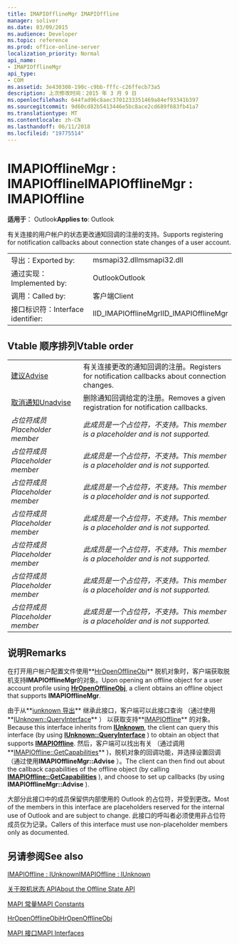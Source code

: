 ```yaml
---
title: IMAPIOfflineMgr IMAPIOffline
manager: soliver
ms.date: 03/09/2015
ms.audience: Developer
ms.topic: reference
ms.prod: office-online-server
localization_priority: Normal
api_name:
- IMAPIOfflineMgr
api_type:
- COM
ms.assetid: 3e430308-190c-c9bb-fffc-c26ffecb73a5
description: 上次修改时间：2015 年 3 月 9 日
ms.openlocfilehash: 644fad96c8aec3701233351469a84ef93341b397
ms.sourcegitcommit: 9d60cd82b5413446e5bc8ace2cd689f683fb41a7
ms.translationtype: MT
ms.contentlocale: zh-CN
ms.lasthandoff: 06/11/2018
ms.locfileid: "19775514"
---
```

# <a name="imapiofflinemgr--imapioffline"></a><span data-ttu-id="abdcc-103">IMAPIOfflineMgr : IMAPIOffline</span><span class="sxs-lookup"><span data-stu-id="abdcc-103">IMAPIOfflineMgr : IMAPIOffline</span></span>

  
  
<span data-ttu-id="abdcc-104">**适用于**： Outlook</span><span class="sxs-lookup"><span data-stu-id="abdcc-104">**Applies to**: Outlook</span></span> 
  
<span data-ttu-id="abdcc-105">有关连接的用户帐户的状态更改通知回调的注册的支持。</span><span class="sxs-lookup"><span data-stu-id="abdcc-105">Supports registering for notification callbacks about connection state changes of a user account.</span></span>
  
|||
|:-----|:-----|
|<span data-ttu-id="abdcc-106">导出：</span><span class="sxs-lookup"><span data-stu-id="abdcc-106">Exported by:</span></span>  <br/> |<span data-ttu-id="abdcc-107">msmapi32.dll</span><span class="sxs-lookup"><span data-stu-id="abdcc-107">msmapi32.dll</span></span>  <br/> |
|<span data-ttu-id="abdcc-108">通过实现：</span><span class="sxs-lookup"><span data-stu-id="abdcc-108">Implemented by:</span></span>  <br/> |<span data-ttu-id="abdcc-109">Outlook</span><span class="sxs-lookup"><span data-stu-id="abdcc-109">Outlook</span></span>  <br/> |
|<span data-ttu-id="abdcc-110">调用：</span><span class="sxs-lookup"><span data-stu-id="abdcc-110">Called by:</span></span>  <br/> |<span data-ttu-id="abdcc-111">客户端</span><span class="sxs-lookup"><span data-stu-id="abdcc-111">Client</span></span>  <br/> |
|<span data-ttu-id="abdcc-112">接口标识符：</span><span class="sxs-lookup"><span data-stu-id="abdcc-112">Interface identifier:</span></span>  <br/> |<span data-ttu-id="abdcc-113">IID_IMAPIOfflineMgr</span><span class="sxs-lookup"><span data-stu-id="abdcc-113">IID_IMAPIOfflineMgr</span></span>  <br/> |
   
## <a name="vtable-order"></a><span data-ttu-id="abdcc-114">Vtable 顺序排列</span><span class="sxs-lookup"><span data-stu-id="abdcc-114">Vtable order</span></span>

|||
|:-----|:-----|
|[<span data-ttu-id="abdcc-115">建议</span><span class="sxs-lookup"><span data-stu-id="abdcc-115">Advise</span></span>](imapiofflinemgr-advise.md) <br/> |<span data-ttu-id="abdcc-116">有关连接更改的通知回调的注册。</span><span class="sxs-lookup"><span data-stu-id="abdcc-116">Registers for notification callbacks about connection changes.</span></span>  <br/> |
|[<span data-ttu-id="abdcc-117">取消通知</span><span class="sxs-lookup"><span data-stu-id="abdcc-117">Unadvise</span></span>](imapiofflinemgr-unadvise.md) <br/> |<span data-ttu-id="abdcc-118">删除通知回调给定的注册。</span><span class="sxs-lookup"><span data-stu-id="abdcc-118">Removes a given registration for notification callbacks.</span></span>  <br/> |
| <span data-ttu-id="abdcc-119">*占位符成员*</span><span class="sxs-lookup"><span data-stu-id="abdcc-119">*Placeholder member*</span></span>  <br/> | <span data-ttu-id="abdcc-120">*此成员是一个占位符，不支持。*</span><span class="sxs-lookup"><span data-stu-id="abdcc-120">*This member is a placeholder and is not supported.*</span></span>  <br/> |
| <span data-ttu-id="abdcc-121">*占位符成员*</span><span class="sxs-lookup"><span data-stu-id="abdcc-121">*Placeholder member*</span></span>  <br/> | <span data-ttu-id="abdcc-122">*此成员是一个占位符，不支持。*</span><span class="sxs-lookup"><span data-stu-id="abdcc-122">*This member is a placeholder and is not supported.*</span></span>  <br/> |
| <span data-ttu-id="abdcc-123">*占位符成员*</span><span class="sxs-lookup"><span data-stu-id="abdcc-123">*Placeholder member*</span></span>  <br/> | <span data-ttu-id="abdcc-124">*此成员是一个占位符，不支持。*</span><span class="sxs-lookup"><span data-stu-id="abdcc-124">*This member is a placeholder and is not supported.*</span></span>  <br/> |
| <span data-ttu-id="abdcc-125">*占位符成员*</span><span class="sxs-lookup"><span data-stu-id="abdcc-125">*Placeholder member*</span></span>  <br/> | <span data-ttu-id="abdcc-126">*此成员是一个占位符，不支持。*</span><span class="sxs-lookup"><span data-stu-id="abdcc-126">*This member is a placeholder and is not supported.*</span></span>  <br/> |
| <span data-ttu-id="abdcc-127">*占位符成员*</span><span class="sxs-lookup"><span data-stu-id="abdcc-127">*Placeholder member*</span></span>  <br/> | <span data-ttu-id="abdcc-128">*此成员是一个占位符，不支持。*</span><span class="sxs-lookup"><span data-stu-id="abdcc-128">*This member is a placeholder and is not supported.*</span></span>  <br/> |
| <span data-ttu-id="abdcc-129">*占位符成员*</span><span class="sxs-lookup"><span data-stu-id="abdcc-129">*Placeholder member*</span></span>  <br/> | <span data-ttu-id="abdcc-130">*此成员是一个占位符，不支持。*</span><span class="sxs-lookup"><span data-stu-id="abdcc-130">*This member is a placeholder and is not supported.*</span></span>  <br/> |
| <span data-ttu-id="abdcc-131">*占位符成员*</span><span class="sxs-lookup"><span data-stu-id="abdcc-131">*Placeholder member*</span></span>  <br/> | <span data-ttu-id="abdcc-132">*此成员是一个占位符，不支持。*</span><span class="sxs-lookup"><span data-stu-id="abdcc-132">*This member is a placeholder and is not supported.*</span></span>  <br/> |
   
## <a name="remarks"></a><span data-ttu-id="abdcc-133">说明</span><span class="sxs-lookup"><span data-stu-id="abdcc-133">Remarks</span></span>

<span data-ttu-id="abdcc-134">在打开用户帐户配置文件使用**[HrOpenOfflineObj](hropenofflineobj.md)** 脱机对象时，客户端获取脱机支持**IMAPIOfflineMgr**的对象。</span><span class="sxs-lookup"><span data-stu-id="abdcc-134">Upon opening an offline object for a user account profile using **[HrOpenOfflineObj](hropenofflineobj.md)**, a client obtains an offline object that supports **IMAPIOfflineMgr**.</span></span> 
  
<span data-ttu-id="abdcc-135">由于从**[iunknown 导出](http://msdn.microsoft.com/en-us/library/ms680509%28v=VS.85%29.aspx)** 继承此接口，客户端可以此接口查询 （通过使用**[IUnknown::QueryInterface](http://msdn.microsoft.com/en-us/library/ms682521%28v=VS.85%29.aspx)** ） 以获取支持**[IMAPIOffline](imapiofflineiunknown.md)** 的对象。</span><span class="sxs-lookup"><span data-stu-id="abdcc-135">Because this interface inherits from **[IUnknown](http://msdn.microsoft.com/en-us/library/ms680509%28v=VS.85%29.aspx)**, the client can query this interface (by using **[IUnknown::QueryInterface](http://msdn.microsoft.com/en-us/library/ms682521%28v=VS.85%29.aspx)** ) to obtain an object that supports **[IMAPIOffline](imapiofflineiunknown.md)**.</span></span> <span data-ttu-id="abdcc-136">然后，客户端可以找出有关 （通过调用**[IMAPIOffline::GetCapabilities](imapioffline-getcapabilities.md)** )，脱机对象的回调功能，并选择设置回调 （通过使用**IMAPIOfflineMgr::Advise** ）。</span><span class="sxs-lookup"><span data-stu-id="abdcc-136">The client can then find out about the callback capabilities of the offline object (by calling **[IMAPIOffline::GetCapabilities](imapioffline-getcapabilities.md)** ), and choose to set up callbacks (by using **IMAPIOfflineMgr::Advise** ).</span></span> 
  
<span data-ttu-id="abdcc-137">大部分此接口中的成员保留供内部使用的 Outlook 的占位符，并受到更改。</span><span class="sxs-lookup"><span data-stu-id="abdcc-137">Most of the members in this interface are placeholders reserved for the internal use of Outlook and are subject to change.</span></span> <span data-ttu-id="abdcc-138">此接口的呼叫者必须使用非占位符成员仅为记录。</span><span class="sxs-lookup"><span data-stu-id="abdcc-138">Callers of this interface must use non-placeholder members only as documented.</span></span>
  
## <a name="see-also"></a><span data-ttu-id="abdcc-139">另请参阅</span><span class="sxs-lookup"><span data-stu-id="abdcc-139">See also</span></span>



[<span data-ttu-id="abdcc-140">IMAPIOffline : IUnknown</span><span class="sxs-lookup"><span data-stu-id="abdcc-140">IMAPIOffline : IUnknown</span></span>](imapiofflineiunknown.md)


[<span data-ttu-id="abdcc-141">关于脱机状态 API</span><span class="sxs-lookup"><span data-stu-id="abdcc-141">About the Offline State API</span></span>](about-the-offline-state-api.md)
  
[<span data-ttu-id="abdcc-142">MAPI 常量</span><span class="sxs-lookup"><span data-stu-id="abdcc-142">MAPI Constants</span></span>](mapi-constants.md)
  
[<span data-ttu-id="abdcc-143">HrOpenOfflineObj</span><span class="sxs-lookup"><span data-stu-id="abdcc-143">HrOpenOfflineObj</span></span>](hropenofflineobj.md)
  
[<span data-ttu-id="abdcc-144">MAPI 接口</span><span class="sxs-lookup"><span data-stu-id="abdcc-144">MAPI Interfaces</span></span>](mapi-interfaces.md)

